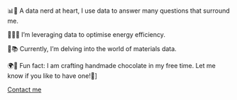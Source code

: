 📊💼 A data nerd at heart, I use data to answer many questions that surround me. 

🔬💡🌟 I’m leveraging data to optimise energy efficiency. 

🧪📚 Currently, I’m delving into the world of materials data. 

🌍🍫 Fun fact: I am crafting handmade chocolate in my free time. Let me know if you like to have one!🤤]

[Contact me](https://www.linkedin.com/in/alirezavalizadeh/)
